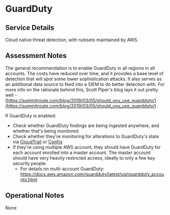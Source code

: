 # GuardDuty

## Service Details

Cloud native threat detection, with rulesets maintained by AWS.

## Assessment Notes

The general recommendation is to enable GuardDuty in all regions in all accounts. The costs have reduced over time, and it provides a base level of detection that will spot some lower sophistication attacks. It also serves as an additional data source to feed into a SIEM to do better detection with. For more info on the rationale behind this, Scott Piper's blog lays it out pretty well - [https://summitroute.com/blog/2019/03/05/should_you_use_guardduty/](https://summitroute.com/blog/2019/03/05/should_you_use_guardduty/)

If GuardDuty is enabled:

- Check whether GuardDuty findings are being ingested anywhere, and whether that's being monitored
- Check whether they're monitoring for alterations to GuardDuty's state via [CloudTrail](./CloudTrail) or [Config](./Config)
- If they're using multiple AWS account, they should have GuardDuty for each account enrolled into a master account. The master account should have very heavily restricted access, ideally to only a few key security people.
  - For details on multi-account GuardDuty: <https://docs.aws.amazon.com/guardduty/latest/ug/guardduty_accounts.html>

## Operational Notes

None
